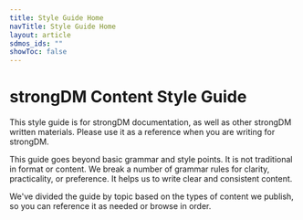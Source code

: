 ```yaml
---
title: Style Guide Home
navTitle: Style Guide Home
layout: article
sdmos_ids: ""
showToc: false
---
```


<Layout>

<div class="docs-home-hero-text">
  <h1>strongDM Content Style Guide</h1>
  <p class="sub-h1">
    This style guide is for strongDM documentation, as well as other strongDM written materials.  Please use it as a reference when you are writing for strongDM.
  </p>
  <p class="sub-h1">
    This guide goes beyond basic grammar and style points. It is not traditional in format or content. We break a number of grammar rules for clarity, practicality, or preference.  It helps us to write clear and consistent content.
  </p>
  <p class="sub-h1">
    We've divided the guide by topic based on the types of content we publish, so you can reference it as needed or browse in order.
  </p>

</div>

<div class="docs-home-hero-image-placeholder"></div>

</Layout>

